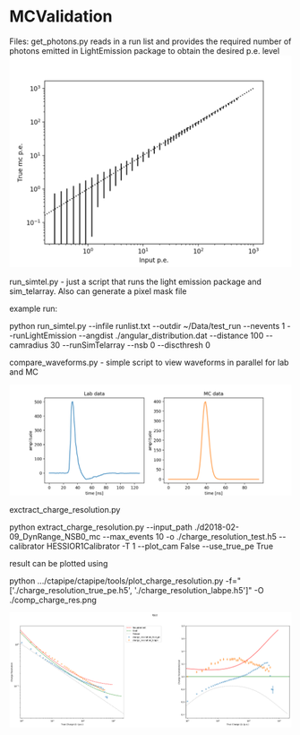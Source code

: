 # MCValidation
Files:
get_photons.py reads in a run list and provides the required number of photons emitted in LightEmission package to obtain the desired p.e. level
![input pe](Figures/inputTruepe.png)



run_simtel.py - just a script that runs the light emission package and sim_telarray. Also can generate a pixel mask file

example run:

python run_simtel.py --infile runlist.txt --outdir ~/Data/test_run --nevents 1 --runLightEmission --angdist ./angular_distribution.dat
--distance 100 --camradius 30 --runSimTelarray --nsb 0 --discthresh 0

compare_waveforms.py - simple script to view waveforms in parallel for lab and MC

![example waveform](Figures/compare_waveform.png)

exctract_charge_resolution.py 

python extract_charge_resolution.py --input_path ./d2018-02-09_DynRange_NSB0_mc --max_events 10 -o ./charge_resolution_test.h5 --calibrator HESSIOR1Calibrator -T 1 --plot_cam False --use_true_pe True

result can be plotted using 

python .../ctapipe/ctapipe/tools/plot_charge_resolution.py -f="['./charge_resolution_true_pe.h5', './charge_resolution_labpe.h5']"  -O ./comp_charge_res.png

![comp charge res](Figures/compare_charge_res.png)
